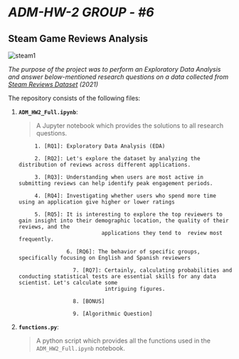 
# *ADM-HW-2*   *GROUP - #6*

## Steam Game Reviews Analysis

![steam1](https://github.com/user-attachments/assets/3584628a-2dbf-4c88-aeb5-b1a40df3eb9e)

*The purpose of the project was to perform an Exploratory Data Analysis and answer below-mentioned research questions on a data collected from [Steam Reviews Dataset](https://www.kaggle.com/datasets/najzeko/steam-reviews-2021) (2021)* 

The repository consists of the following files:
1. __`ADM_HW2_Full.ipynb`__: 
	> A Jupyter notebook which provides the solutions to all research questions. 
	
			1. [RQ1]: Exploratory Data Analysis (EDA)  
			
			2. [RQ2]: Let's explore the dataset by analyzing the distribution of reviews across different applications.
   
			3. [RQ3]: Understanding when users are most active in submitting reviews can help identify peak engagement periods.

			4. [RQ4]: Investigating whether users who spend more time using an application give higher or lower ratings

			5. [RQ5]: It is interesting to explore the top reviewers to gain insight into their demographic location, the quality of their reviews, and the 
                                 applications they tend to  review most frequently.

                      6. [RQ6]: The behavior of specific groups, specifically focusing on English and Spanish reviewers
  
                        7. [RQ7]: Certainly, calculating probabilities and conducting statistical tests are essential skills for any data scientist. Let's calculate some 
                                  intriguing figures.
  
                        8. [BONUS]
  
                        9. [Algorithmic Question] 
 

      
  
3. __`functions.py`__:
   > A python script which provides all the functions used in the `ADM_HW2_Full.ipynb` notebook.



         
  

  
   
		
